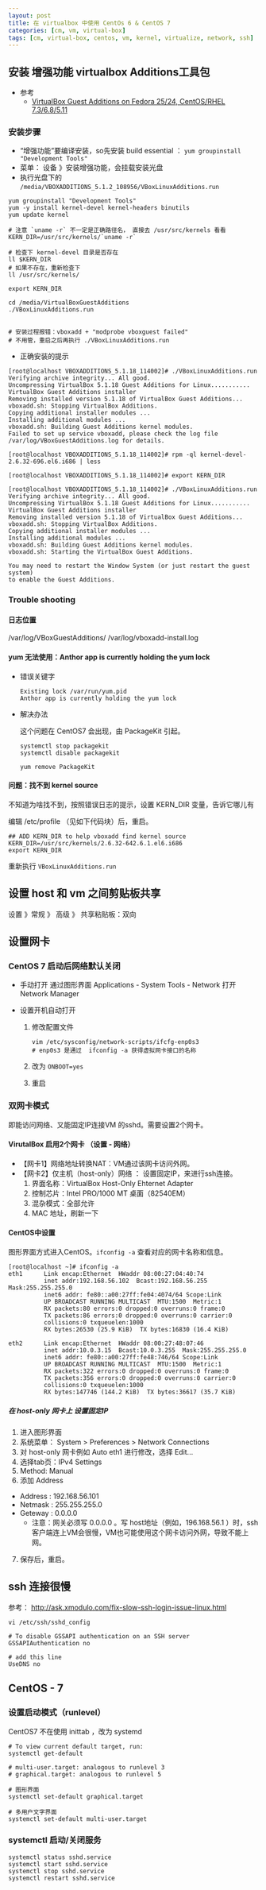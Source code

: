 ```yaml
---
layout: post
title: 在 virtualbox 中使用 CentOs 6 & CentOS 7
categories: [cm, vm, virtual-box]
tags: [cm, virtual-box, centos, vm, kernel, virtualize, network, ssh]
---
```





## 安装 增强功能 virtualbox Additions工具包

* 参考
  * [VirtualBox Guest Additions on Fedora 25/24, CentOS/RHEL 7.3/6.8/5.11](https://www.if-not-true-then-false.com/2010/install-virtualbox-guest-additions-on-fedora-centos-red-hat-rhel/)


### 安装步骤

* “增强功能”要编译安装，so先安装 build essential ： `yum groupinstall "Development Tools"`
* 菜单： 设备 》安装增强功能，会挂载安装光盘
* 执行光盘下的 `/media/VBOXADDITIONS_5.1.2_108956/VBoxLinuxAdditions.run`


```
yum groupinstall "Development Tools"
yum -y install kernel-devel kernel-headers binutils
yum update kernel

# 注意 `uname -r` 不一定是正确路径名， 直接去 /usr/src/kernels 看看
KERN_DIR=/usr/src/kernels/`uname -r`

# 检查下 kernel-devel 目录是否存在
ll $KERN_DIR
# 如果不存在，重新检查下
ll /usr/src/kernels/

export KERN_DIR

cd /media/VirtualBoxGuestAdditions
./VBoxLinuxAdditions.run


# 安装过程报错：vboxadd + "modprobe vboxguest failed"
# 不用管，重启之后再执行 ./VBoxLinuxAdditions.run
```

* 正确安装的提示

```
[root@localhost VBOXADDITIONS_5.1.18_114002]# ./VBoxLinuxAdditions.run 
Verifying archive integrity... All good.
Uncompressing VirtualBox 5.1.18 Guest Additions for Linux...........
VirtualBox Guest Additions installer
Removing installed version 5.1.18 of VirtualBox Guest Additions...
vboxadd.sh: Stopping VirtualBox Additions.
Copying additional installer modules ...
Installing additional modules ...
vboxadd.sh: Building Guest Additions kernel modules.
Failed to set up service vboxadd, please check the log file
/var/log/VBoxGuestAdditions.log for details.

[root@localhost VBOXADDITIONS_5.1.18_114002]# rpm -ql kernel-devel-2.6.32-696.el6.i686 | less

[root@localhost VBOXADDITIONS_5.1.18_114002]# export KERN_DIR

[root@localhost VBOXADDITIONS_5.1.18_114002]# ./VBoxLinuxAdditions.run 
Verifying archive integrity... All good.
Uncompressing VirtualBox 5.1.18 Guest Additions for Linux...........
VirtualBox Guest Additions installer
Removing installed version 5.1.18 of VirtualBox Guest Additions...
vboxadd.sh: Stopping VirtualBox Additions.
Copying additional installer modules ...
Installing additional modules ...
vboxadd.sh: Building Guest Additions kernel modules.
vboxadd.sh: Starting the VirtualBox Guest Additions.

You may need to restart the Window System (or just restart the guest system)
to enable the Guest Additions.

```


### Trouble shooting

#### 日志位置

/var/log/VBoxGuestAdditions/
/var/log/vboxadd-install.log

#### yum 无法使用：Anthor app is currently holding the yum lock

* 错误关键字
  ~~~
  Existing lock /var/run/yum.pid
  Anthor app is currently holding the yum lock
  ~~~

* 解决办法
  
  这个问题在 CentOS7 会出现，由 PackageKit 引起。
  ~~~
  systemctl stop packagekit
  systemctl disable packagekit

  yum remove PackageKit
  ~~~



#### 问题：找不到 kernel source

不知道为啥找不到，按照错误日志的提示，设置 KERN_DIR 变量，告诉它哪儿有

编辑 /etc/profile （见如下代码块）后，重启。

```
## ADD KERN_DIR to help vboxadd find kernel source
KERN_DIR=/usr/src/kernels/2.6.32-642.6.1.el6.i686
export KERN_DIR
```

重新执行 `VBoxLinuxAdditions.run`







## 设置 host 和 vm 之间剪贴板共享

设置 》常规 》 高级 》 共享粘贴板：双向


## 设置网卡


### CentOS 7 启动后网络默认关闭

* 手动打开
  通过图形界面 Applications - System Tools - Network 打开 Network Manager

* 设置开机自动打开
  
  1. 修改配置文件
      ~~~ shell
      vim /etc/sysconfig/network-scripts/ifcfg-enp0s3
      # enp0s3 是通过  ifconfig -a 获得虚拟网卡接口的名称
      ~~~
  
  2. 改为 `ONBOOT=yes`
  3. 重启



### 双网卡模式

即能访问网络、又能固定IP连接VM 的sshd。需要设置2个网卡。

#### VirutalBox 启用2个网卡 （设置 - 网络）

* 【网卡1】网络地址转换NAT：VM通过该网卡访问外网。
* 【网卡2】仅主机（host-only）网络 ： 设置固定IP，来进行ssh连接。
  1. 界面名称：VirtualBox Host-Only Ehternet Adapter
  1. 控制芯片：Intel PRO/1000 MT 桌面（82540EM）
  1. 混杂模式：全部允许
  1. MAC 地址，刷新一下

#### CentOS中设置

图形界面方式进入CentOS。`ifconfig -a` 查看对应的网卡名称和信息。

```
[root@localhost ~]# ifconfig -a
eth1      Link encap:Ethernet  HWaddr 08:00:27:04:40:74  
          inet addr:192.168.56.102  Bcast:192.168.56.255  Mask:255.255.255.0
          inet6 addr: fe80::a00:27ff:fe04:4074/64 Scope:Link
          UP BROADCAST RUNNING MULTICAST  MTU:1500  Metric:1
          RX packets:80 errors:0 dropped:0 overruns:0 frame:0
          TX packets:86 errors:0 dropped:0 overruns:0 carrier:0
          collisions:0 txqueuelen:1000 
          RX bytes:26530 (25.9 KiB)  TX bytes:16830 (16.4 KiB)

eth2      Link encap:Ethernet  HWaddr 08:00:27:48:07:46  
          inet addr:10.0.3.15  Bcast:10.0.3.255  Mask:255.255.255.0
          inet6 addr: fe80::a00:27ff:fe48:746/64 Scope:Link
          UP BROADCAST RUNNING MULTICAST  MTU:1500  Metric:1
          RX packets:322 errors:0 dropped:0 overruns:0 frame:0
          TX packets:356 errors:0 dropped:0 overruns:0 carrier:0
          collisions:0 txqueuelen:1000 
          RX bytes:147746 (144.2 KiB)  TX bytes:36617 (35.7 KiB)
```

##### 在 host-only 网卡上 设置固定IP

1. 进入图形界面
2. 系统菜单： System > Preferences > Network Connections
3. 对 host-only 网卡例如 Auto eth1 进行修改，选择 Edit...
4. 选择tab页：IPv4 Settings
5. Method: Manual
6. 添加 Address
  * Address : 192.168.56.101
  * Netmask : 255.255.255.0
  * Geteway : 0.0.0.0
    * 注意：网关必须写 0.0.0.0 。写 host地址（例如，196.168.56.1 ）时，ssh客户端连上VM会很慢，VM也可能使用这个网卡访问外网，导致不能上网。
7. 保存后，重启。



## ssh 连接很慢

参考： <http://ask.xmodulo.com/fix-slow-ssh-login-issue-linux.html>

~~~ shell
vi /etc/ssh/sshd_config

# To disable GSSAPI authentication on an SSH server
GSSAPIAuthentication no

# add this line
UseDNS no
~~~



## CentOS - 7

### 设置启动模式（runlevel）

CentOS7 不在使用 inittab ，改为 systemd

~~~ shell
# To view current default target, run:
systemctl get-default

# multi-user.target: analogous to runlevel 3
# graphical.target: analogous to runlevel 5

# 图形界面
systemctl set-default graphical.target

# 多用户文字界面
systemctl set-default multi-user.target

~~~


### systemctl 启动/关闭服务

~~~ shell
systemctl status sshd.service
systemctl start sshd.service
systemctl stop sshd.service
systemctl restart sshd.service
~~~





















